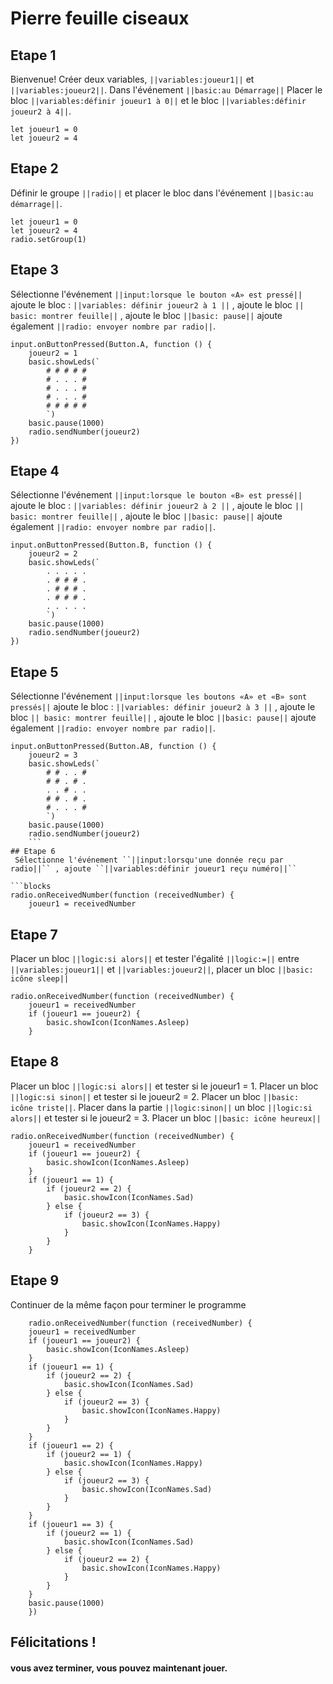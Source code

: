 # Pierre feuille ciseaux

## Etape 1 
 
Bienvenue! Créer deux variables, ``||variables:joueur1||`` et  ``||variables:joueur2||``.
Dans l'événement ``||basic:au Démarrage||`` Placer le bloc ``||variables:définir joueur1 à 0||`` et le bloc ``||variables:définir joueur2 à 4||``.

```blocks
let joueur1 = 0
let joueur2 = 4
```

## Etape 2 
 
Définir le groupe ``||radio||`` et placer le bloc dans l'événement ``||basic:au démarrage||``.
 
```blocks
let joueur1 = 0
let joueur2 = 4
radio.setGroup(1)
```

## Etape 3
Sélectionne l'événement ``||input:lorsque le bouton «A» est pressé||`` ajoute le bloc : ``||variables: définir joueur2 à 1 ||`` , ajoute le bloc ``|| basic: montrer feuille||`` , ajoute le bloc ``||basic: pause||``
ajoute également ``||radio: envoyer nombre par radio||``.

```blocks
input.onButtonPressed(Button.A, function () {
    joueur2 = 1
    basic.showLeds(`
        # # # # #
        # . . . #
        # . . . #
        # . . . #
        # # # # #
        `)
    basic.pause(1000)
    radio.sendNumber(joueur2)
})
```

## Etape 4
Sélectionne l'événement ``||input:lorsque le bouton «B» est pressé||`` ajoute le bloc : ``||variables: définir joueur2 à 2 ||`` , ajoute le bloc ``|| basic: montrer feuille||`` , ajoute le bloc ``||basic: pause||``
ajoute également ``||radio: envoyer nombre par radio||``.
```blocks
input.onButtonPressed(Button.B, function () {
    joueur2 = 2
    basic.showLeds(`
        . . . . .
        . # # # .
        . # # # .
        . # # # .
        . . . . .
        `)
    basic.pause(1000)
    radio.sendNumber(joueur2)
})
```

## Etape 5
Sélectionne l'événement ``||input:lorsque les boutons «A» et «B» sont pressés||`` ajoute le bloc : ``||variables: définir joueur2 à 3 ||`` , ajoute le bloc ``|| basic: montrer feuille||`` , ajoute le bloc ``||basic: pause||``
ajoute également ``||radio: envoyer nombre par radio||``.
```blocks
input.onButtonPressed(Button.AB, function () {
    joueur2 = 3
    basic.showLeds(`
        # # . . #
        # # . # .
        . . # . .
        # # . # .
        # . . . #
        `)
    basic.pause(1000)
    radio.sendNumber(joueur2)
    ```
## Etape 6
 Sélectionne l'événement ``||input:lorsqu'une donnée reçu par radio||`` , ajoute ``||variables:définir joueur1 reçu numéro||``

```blocks
radio.onReceivedNumber(function (receivedNumber) {
    joueur1 = receivedNumber
```

## Etape 7
Placer un bloc ``||logic:si alors||`` et tester l'égalité ``||logic:=||`` entre ``||variables:joueur1||`` et ``||variables:joueur2||``, placer un bloc ``||basic: icône sleep||``
```blocks
radio.onReceivedNumber(function (receivedNumber) {
    joueur1 = receivedNumber
    if (joueur1 == joueur2) {
        basic.showIcon(IconNames.Asleep)
    }
```
## Etape 8

Placer un bloc ``||logic:si alors||`` et tester si le joueur1 = 1. 
Placer un bloc ``||logic:si sinon||``  et tester si le joueur2 = 2. 
Placer un bloc ``||basic: icône triste||``.
Placer dans la partie ``||logic:sinon||`` un bloc ``||logic:si alors||`` et tester si le joueur2 = 3.
Placer un bloc ``||basic: icône heureux||`` 


```blocks
radio.onReceivedNumber(function (receivedNumber) {
    joueur1 = receivedNumber
    if (joueur1 == joueur2) {
        basic.showIcon(IconNames.Asleep)
    }
    if (joueur1 == 1) {
        if (joueur2 == 2) {
            basic.showIcon(IconNames.Sad)
        } else {
            if (joueur2 == 3) {
                basic.showIcon(IconNames.Happy)
            }
        }
    }
```
## Etape 9

Continuer de la même façon pour terminer le programme 
```blocks
    radio.onReceivedNumber(function (receivedNumber) {
    joueur1 = receivedNumber
    if (joueur1 == joueur2) {
        basic.showIcon(IconNames.Asleep)
    }
    if (joueur1 == 1) {
        if (joueur2 == 2) {
            basic.showIcon(IconNames.Sad)
        } else {
            if (joueur2 == 3) {
                basic.showIcon(IconNames.Happy)
            }
        }
    }
    if (joueur1 == 2) {
        if (joueur2 == 1) {
            basic.showIcon(IconNames.Happy)
        } else {
            if (joueur2 == 3) {
                basic.showIcon(IconNames.Sad)
            }
        }
    }
    if (joueur1 == 3) {
        if (joueur2 == 1) {
            basic.showIcon(IconNames.Sad)
        } else {
            if (joueur2 == 2) {
                basic.showIcon(IconNames.Happy)
            }
        }
    }
    basic.pause(1000)
    })
```
## Félicitations !
#### vous avez terminer, vous pouvez maintenant jouer.
